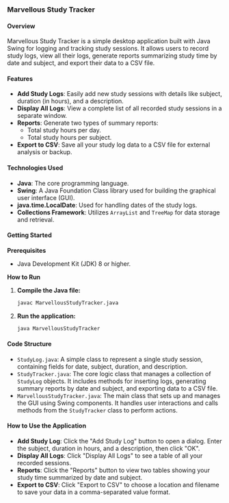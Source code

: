 ### Marvellous Study Tracker

#### Overview

Marvellous Study Tracker is a simple desktop application built with Java Swing for logging and tracking study sessions. It allows users to record study logs, view all their logs, generate reports summarizing study time by date and subject, and export their data to a CSV file.

#### Features

  * **Add Study Logs**: Easily add new study sessions with details like subject, duration (in hours), and a description.
  * **Display All Logs**: View a complete list of all recorded study sessions in a separate window.
  * **Reports**: Generate two types of summary reports:
      * Total study hours per day.
      * Total study hours per subject.
  * **Export to CSV**: Save all your study log data to a CSV file for external analysis or backup.

#### Technologies Used

  * **Java**: The core programming language.
  * **Swing**: A Java Foundation Class library used for building the graphical user interface (GUI).
  * **java.time.LocalDate**: Used for handling dates of the study logs.
  * **Collections Framework**: Utilizes `ArrayList` and `TreeMap` for data storage and retrieval.

#### Getting Started

**Prerequisites**

  * Java Development Kit (JDK) 8 or higher.

**How to Run**

1.  **Compile the Java file:**
    ```bash
    javac MarvellousStudyTracker.java
    ```
2.  **Run the application:**
    ```bash
    java MarvellousStudyTracker
    ```

#### Code Structure

  * `StudyLog.java`: A simple class to represent a single study session, containing fields for date, subject, duration, and description.
  * `StudyTracker.java`: The core logic class that manages a collection of `StudyLog` objects. It includes methods for inserting logs, generating summary reports by date and subject, and exporting data to a CSV file.
  * `MarvellousStudyTracker.java`: The main class that sets up and manages the GUI using Swing components. It handles user interactions and calls methods from the `StudyTracker` class to perform actions.

#### How to Use the Application

  * **Add Study Log**: Click the "Add Study Log" button to open a dialog. Enter the subject, duration in hours, and a description, then click "OK".
  * **Display All Logs**: Click "Display All Logs" to see a table of all your recorded sessions.
  * **Reports**: Click the "Reports" button to view two tables showing your study time summarized by date and subject.
  * **Export to CSV**: Click "Export to CSV" to choose a location and filename to save your data in a comma-separated value format.